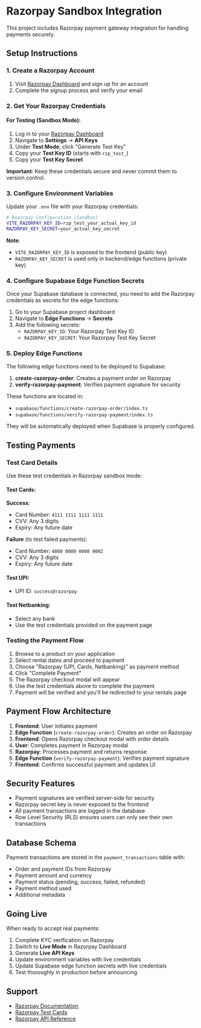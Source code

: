 # Razorpay Sandbox Integration

This project includes Razorpay payment gateway integration for handling payments securely.

## Setup Instructions

### 1. Create a Razorpay Account

1. Visit [Razorpay Dashboard](https://dashboard.razorpay.com/signup) and sign up for an account
2. Complete the signup process and verify your email

### 2. Get Your Razorpay Credentials

#### For Testing (Sandbox Mode):

1. Log in to your [Razorpay Dashboard](https://dashboard.razorpay.com/)
2. Navigate to **Settings** → **API Keys**
3. Under **Test Mode**, click "Generate Test Key"
4. Copy your **Test Key ID** (starts with `rzp_test_`)
5. Copy your **Test Key Secret**

**Important**: Keep these credentials secure and never commit them to version control.

### 3. Configure Environment Variables

Update your `.env` file with your Razorpay credentials:

```bash
# Razorpay Configuration (Sandbox)
VITE_RAZORPAY_KEY_ID=rzp_test_your_actual_key_id
RAZORPAY_KEY_SECRET=your_actual_key_secret
```

**Note**:
- `VITE_RAZORPAY_KEY_ID` is exposed to the frontend (public key)
- `RAZORPAY_KEY_SECRET` is used only in backend/edge functions (private key)

### 4. Configure Supabase Edge Function Secrets

Once your Supabase database is connected, you need to add the Razorpay credentials as secrets for the edge functions:

1. Go to your Supabase project dashboard
2. Navigate to **Edge Functions** → **Secrets**
3. Add the following secrets:
   - `RAZORPAY_KEY_ID`: Your Razorpay Test Key ID
   - `RAZORPAY_KEY_SECRET`: Your Razorpay Test Key Secret

### 5. Deploy Edge Functions

The following edge functions need to be deployed to Supabase:

1. **create-razorpay-order**: Creates a payment order on Razorpay
2. **verify-razorpay-payment**: Verifies payment signature for security

These functions are located in:
- `supabase/functions/create-razorpay-order/index.ts`
- `supabase/functions/verify-razorpay-payment/index.ts`

They will be automatically deployed when Supabase is properly configured.

## Testing Payments

### Test Card Details

Use these test credentials in Razorpay sandbox mode:

#### Test Cards:

**Success**:
- Card Number: `4111 1111 1111 1111`
- CVV: Any 3 digits
- Expiry: Any future date

**Failure** (to test failed payments):
- Card Number: `4000 0000 0000 0002`
- CVV: Any 3 digits
- Expiry: Any future date

#### Test UPI:
- UPI ID: `success@razorpay`

#### Test Netbanking:
- Select any bank
- Use the test credentials provided on the payment page

### Testing the Payment Flow

1. Browse to a product on your application
2. Select rental dates and proceed to payment
3. Choose "Razorpay (UPI, Cards, Netbanking)" as payment method
4. Click "Complete Payment"
5. The Razorpay checkout modal will appear
6. Use the test credentials above to complete the payment
7. Payment will be verified and you'll be redirected to your rentals page

## Payment Flow Architecture

1. **Frontend**: User initiates payment
2. **Edge Function** (`create-razorpay-order`): Creates an order on Razorpay
3. **Frontend**: Opens Razorpay checkout modal with order details
4. **User**: Completes payment in Razorpay modal
5. **Razorpay**: Processes payment and returns response
6. **Edge Function** (`verify-razorpay-payment`): Verifies payment signature
7. **Frontend**: Confirms successful payment and updates UI

## Security Features

- Payment signatures are verified server-side for security
- Razorpay secret key is never exposed to the frontend
- All payment transactions are logged in the database
- Row Level Security (RLS) ensures users can only see their own transactions

## Database Schema

Payment transactions are stored in the `payment_transactions` table with:
- Order and payment IDs from Razorpay
- Payment amount and currency
- Payment status (pending, success, failed, refunded)
- Payment method used
- Additional metadata

## Going Live

When ready to accept real payments:

1. Complete KYC verification on Razorpay
2. Switch to **Live Mode** in Razorpay Dashboard
3. Generate **Live API Keys**
4. Update environment variables with live credentials
5. Update Supabase edge function secrets with live credentials
6. Test thoroughly in production before announcing

## Support

- [Razorpay Documentation](https://razorpay.com/docs/)
- [Razorpay Test Cards](https://razorpay.com/docs/payments/payments/test-card-details/)
- [Razorpay API Reference](https://razorpay.com/docs/api/)

